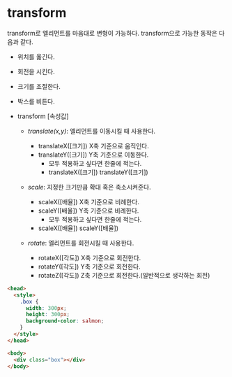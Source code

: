 # transform

transform로 엘리먼트를 마음대로 변형이 가능하다.
transform으로 가능한 동작은 다음과 같다.

- 위치를 옮긴다.
- 회전을 시킨다.
- 크기를 조절한다.
- 박스를 비튼다.

- transform [속성값]

  - _translate(x,y)_: 엘리먼트를 이동시킬 때 사용한다.

    - translateX([크기]) X축 기준으로 움직인다.
    - translateY([크기]) Y축 기준으로 이동한다.
      - 모두 적용하고 싶다면 한줄에 적는다.
      - translateX([크기]) translateY([크기])

  - _scale_: 지정한 크기만큼 확대 혹은 축소시켜준다.

    - scaleX([배율]) X축 기준으로 비례한다.
    - scaleY([배율]) Y축 기준으로 비례한다.
      - 모두 적용하고 싶다면 한줄에 적는다.
    - scaleX([배율]) scaleY([배율])

  - _rotate_: 엘리먼트를 회전시킬 때 사용한다.

    - rotateX([각도]) X축 기준으로 회전한다.
    - rotateY([각도]) Y축 기준으로 회전한다.
    - rotateZ([각도]) Z축 기준으로 회전한다.(일반적으로 생각하는 회전)

```html
<head>
  <style>
    .box {
      width: 300px;
      height: 300px;
      background-color: salmon;
    }
  </style>
</head>

<body>
  <div class="box"></div>
</body>
```
